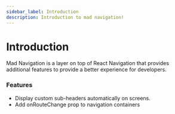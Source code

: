 ```yaml
---
sidebar_label: Introduction
description: Introduction to mad navigation!
---
```


# Introduction

Mad Navigation is a layer on top of React Navigation that provides additional features to provide a
better experience for developers.

### Features

-   Display custom sub-headers automatically on screens.
-   Add onRouteChange prop to navigation containers
